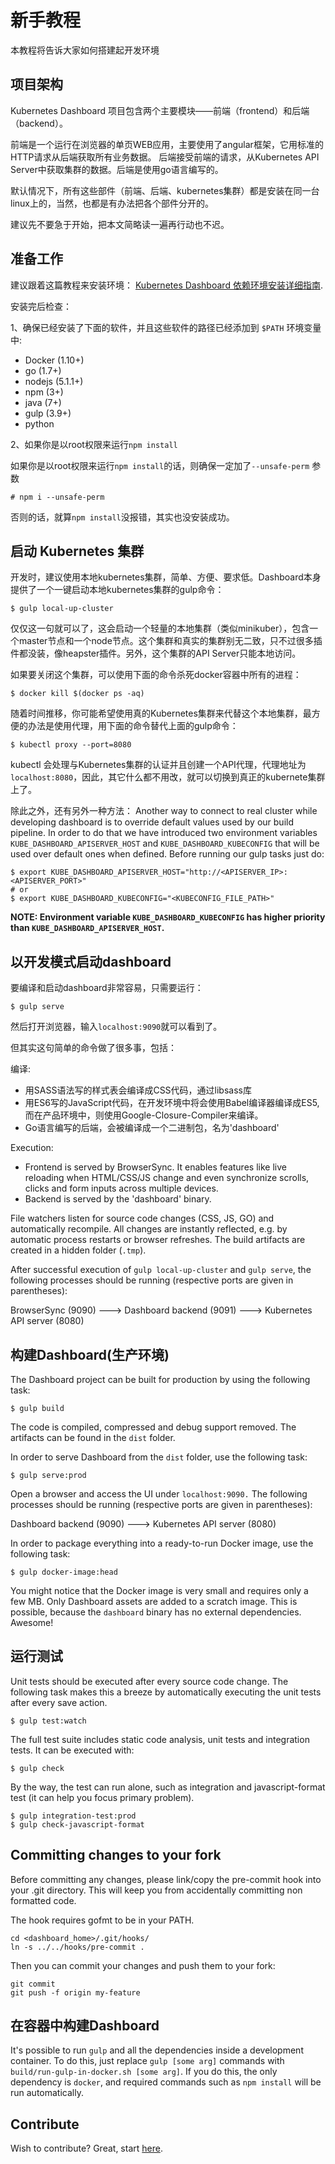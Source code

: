# 新手教程

本教程将告诉大家如何搭建起开发环境

## 项目架构

Kubernetes Dashboard 项目包含两个主要模块——前端（frontend）和后端（backend）。

前端是一个运行在浏览器的单页WEB应用，主要使用了angular框架，它用标准的HTTP请求从后端获取所有业务数据。
后端接受前端的请求，从Kubernetes API Server中获取集群的数据。后端是使用go语言编写的。

默认情况下，所有这些部件（前端、后端、kubernetes集群）都是安装在同一台linux上的，当然，也都是有办法把各个部件分开的。

建议先不要急于开始，把本文简略读一遍再行动也不迟。

## 准备工作

建议跟着这篇教程来安装环境： [Kubernetes Dashboard 依赖环境安装详细指南](requirements-installation.md).

安装完后检查：

1、确保已经安装了下面的软件，并且这些软件的路径已经添加到 `$PATH` 环境变量中:

* Docker (1.10+)
* go (1.7+)
* nodejs (5.1.1+)
* npm (3+)
* java (7+)
* gulp (3.9+)
* python

2、如果你是以root权限来运行`npm install`

如果你是以root权限来运行`npm install`的话，则确保一定加了`--unsafe-perm` 参数

 ```shell
 # npm i --unsafe-perm
 ```
 否则的话，就算`npm install`没报错，其实也没安装成功。

## 启动 Kubernetes 集群

开发时，建议使用本地kubernetes集群，简单、方便、要求低。Dashboard本身提供了一个一键启动本地kubernetes集群的gulp命令：

```shell
$ gulp local-up-cluster
```
仅仅这一句就可以了，这会启动一个轻量的本地集群（类似minikuber），包含一个master节点和一个node节点。这个集群和真实的集群别无二致，只不过很多插件都没装，像heapster插件。另外，这个集群的API Server只能本地访问。

如果要关闭这个集群，可以使用下面的命令杀死docker容器中所有的进程：
```shell
$ docker kill $(docker ps -aq)
```

随着时间推移，你可能希望使用真的Kubernetes集群来代替这个本地集群，最方便的办法是使用代理，用下面的命令替代上面的gulp命令：

```shell
$ kubectl proxy --port=8080
```

kubectl 会处理与Kubernetes集群的认证并且创建一个API代理，代理地址为`localhost:8080`，因此，其它什么都不用改，就可以切换到真正的kubernete集群上了。

除此之外，还有另外一种方法：
Another way to connect to real cluster while developing dashboard is to override default values used
by our build pipeline. In order to do that we have introduced two environment variables
`KUBE_DASHBOARD_APISERVER_HOST` and `KUBE_DASHBOARD_KUBECONFIG` that will be used over default ones when
defined. Before running our gulp tasks just do:

```shell
$ export KUBE_DASHBOARD_APISERVER_HOST="http://<APISERVER_IP>:<APISERVER_PORT>"
# or
$ export KUBE_DASHBOARD_KUBECONFIG="<KUBECONFIG_FILE_PATH>"
```

**NOTE: Environment variable `KUBE_DASHBOARD_KUBECONFIG` has higher priority than `KUBE_DASHBOARD_APISERVER_HOST`.**

## 以开发模式启动dashboard

要编译和启动dashboard非常容易，只需要运行：

```shell
$ gulp serve
```
然后打开浏览器，输入`localhost:9090`就可以看到了。

但其实这句简单的命令做了很多事，包括：

编译:
* 用SASS语法写的样式表会编译成CSS代码，通过libsass库
* 用ES6写的JavaScript代码，在开发环境中将会使用Babel编译器编译成ES5,而在产品环境中，则使用Google-Closure-Compiler来编译。
* Go语言编写的后端，会被编译成一个二进制包，名为'dashboard'


Execution:
* Frontend is served by BrowserSync. It enables features like live reloading when
  HTML/CSS/JS change and even synchronize scrolls, clicks and form inputs across multiple devices.
* Backend is served by the 'dashboard' binary.

File watchers listen for source code changes (CSS, JS, GO) and automatically recompile.
All changes are instantly reflected, e.g. by automatic process restarts or browser refreshes.
The build artifacts are created in a hidden folder (`.tmp`).

After successful execution of `gulp local-up-cluster` and `gulp serve`, the following processes
should be running (respective ports are given in parentheses):

BrowserSync (9090)  ---> Dashboard backend (9091)  ---> Kubernetes API server (8080)


## 构建Dashboard(生产环境)

The Dashboard project can be built for production by using the following task:

```shell
$ gulp build
```

The code is compiled, compressed and debug support removed. The artifacts can be found
in the `dist` folder.

In order to serve Dashboard from the `dist` folder, use the following task:

```shell
$ gulp serve:prod
```

Open a browser and access the UI under `localhost:9090.` The following processes should
be running (respective ports are given in parentheses):


Dashboard backend (9090)  ---> Kubernetes API server (8080)



In order to package everything into a ready-to-run Docker image, use the following task:

```shell
$ gulp docker-image:head
```

You might notice that the Docker image is very small and requires only a few MB. Only
Dashboard assets are added to a scratch image. This is possible, because the `dashboard`
binary has no external dependencies. Awesome!

## 运行测试

Unit tests should be executed after every source code change. The following task makes this
a breeze by automatically executing the unit tests after every save action.

```shell
$ gulp test:watch
```

The full test suite includes static code analysis, unit tests and integration tests.
It can be executed with:

```shell
$ gulp check
```

By the way, the test can run alone, such as integration and javascript-format test (it can help you focus primary problem).

```shell
$ gulp integration-test:prod
$ gulp check-javascript-format
```

## Committing changes to your fork

Before committing any changes, please link/copy the pre-commit hook into your .git directory. This will keep you from accidentally committing non formatted code.

The hook requires gofmt to be in your PATH.

```shell
cd <dashboard_home>/.git/hooks/
ln -s ../../hooks/pre-commit .
```

Then you can commit your changes and push them to your fork:

```shell
git commit
git push -f origin my-feature
```

## 在容器中构建Dashboard

It's possible to run `gulp` and all the dependencies inside a development container. To do this,
just replace `gulp [some arg]` commands with `build/run-gulp-in-docker.sh [some arg]`. If you
do this, the only dependency is `docker`, and required commands such as `npm install`
will be run automatically.

## Contribute

Wish to contribute? Great, start [here](../../.github/CONTRIBUTING.md).
